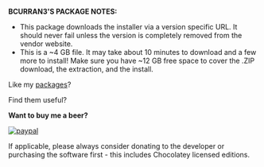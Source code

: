 **BCURRAN3'S PACKAGE NOTES:**

* This package downloads the installer via a version specific URL. It should never fail unless the version is completely removed from the vendor website.
* This is a ~4 GB file. It may take about 10 minutes to download and a few more to install! Make sure you have ~12 GB free space to cover the .ZIP download, the extraction, and the install.

Like my [packages](https://chocolatey.org/profiles/bcurran3)? 

Find them useful?

**Want to buy me a beer?**

[![paypal](https://www.paypalobjects.com/en_US/i/btn/btn_donateCC_LG.gif)](https://www.paypal.com/cgi-bin/webscr?cmd=_s-xclick&hosted_button_id=4ECL3UCG5CGB6)

If applicable, please always consider donating to the developer or purchasing the software first - this includes Chocolatey licensed editions. 

